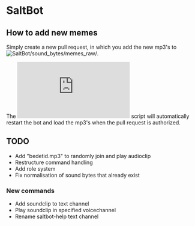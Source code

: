 # SaltBot

## How to add new memes

Simply create a new pull request, in which you add the new mp3's to ![SaltBot/sound_bytes/memes_raw/](https://github.com/Oskari-Tuormaa/SaltBot/tree/master/SaltBot/sound_bytes/memes_raw).

The ![run.sh](https://github.com/Oskari-Tuormaa/SaltBot/blob/master/run.sh) script will automatically restart the bot and load the mp3's when the pull request is authorized.

## TODO

- Add "bedetid.mp3" to randomly join and play audioclip
- Restructure command handling
- Add role system
- Fix normalisation of sound bytes that already exist

### New commands

- Add soundclip to text channel
- Play soundclip in specified voicechannel
- Rename saltbot-help text channel
